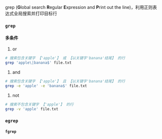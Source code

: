 grep (**G**lobal search **R**egular **E**xpression and **P**rint out the line)，利用正则表达式全局搜索并打印目标行

### `grep`

#### 多条件
1. or
```bash
# 搜索包含关键字 【'apple'】 或 【以关键字'banana'结尾】 的行
grep 'apple\|banana$' file.txt
```
1. and
```bash
# 搜索包含关键字 【'apple'】 且 【以关键字'banana'结尾】 的行
grep -e 'apple' -e 'banana$' file.txt
```
1. not
```bash
# 搜索不包含关键字 【'apple'】 的行
grep -v 'apple' file.txt
```

### `egrep`

#### `fgrep`